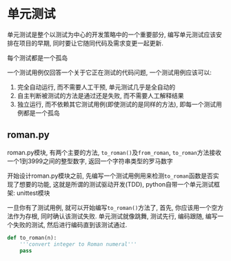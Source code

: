 # 单元测试

单元测试是整个以测试为中心的开发策略中的一个重要部分, 编写单元测试应该安排在项目的早期, 同时要让它随同代码及需求变更一起更新.

每个测试都是一个孤岛

一个测试用例仅回答一个关于它正在测试的代码问题, 一个测试用例应该可以:
1. 完全自动运行, 而不需要人工干预, 单元测试几乎是全自动的
2. 自主判断被测试的方法是通过还是失败, 而不需要人工解释结果
3. 独立运行, 而不依赖其它测试用例(即使测试的是同样的方法), 即每一个测试用例都是一个孤岛

## roman.py

roman.py模块, 有两个主要的方法, `to_roman()`及`from_roman`, `to_roman`方法接收一个1到3999之间的整型数字, 返回一个字符串类型的罗马数字

开始设计roman.py模块之前, 先编写一个测试用例用来检测`to_roman`函数是否实现了想要的功能, 这就是所谓的测试驱动开发(TDD), python自带一个单元测试框架: unittest模块

一旦你有了测试用例, 就可以开始编写`to_roman()`方法了, 首先, 你应该用一个空方法作为存根, 同时确认该测试失败. 单元测试就像跳舞, 测试先行, 编码跟随, 编写一个失败的测试, 然后进行编码直到该测试通过.
```python
def to_roman(n):
    '''convert integer to Roman numeral'''
    pass
```

